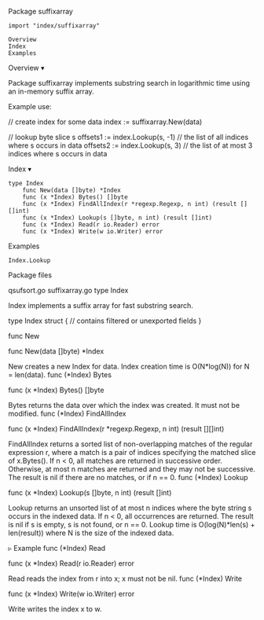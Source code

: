 
 Package suffixarray

    import "index/suffixarray"

    Overview
    Index
    Examples

Overview ▾

Package suffixarray implements substring search in logarithmic time using an in-memory suffix array.

Example use:

// create index for some data
index := suffixarray.New(data)

// lookup byte slice s
offsets1 := index.Lookup(s, -1) // the list of all indices where s occurs in data
offsets2 := index.Lookup(s, 3)  // the list of at most 3 indices where s occurs in data

Index ▾

    type Index
        func New(data []byte) *Index
        func (x *Index) Bytes() []byte
        func (x *Index) FindAllIndex(r *regexp.Regexp, n int) (result [][]int)
        func (x *Index) Lookup(s []byte, n int) (result []int)
        func (x *Index) Read(r io.Reader) error
        func (x *Index) Write(w io.Writer) error

Examples

    Index.Lookup

Package files

qsufsort.go suffixarray.go
type Index

Index implements a suffix array for fast substring search.

type Index struct {
        // contains filtered or unexported fields
}

func New

func New(data []byte) *Index

New creates a new Index for data. Index creation time is O(N*log(N)) for N = len(data).
func (*Index) Bytes

func (x *Index) Bytes() []byte

Bytes returns the data over which the index was created. It must not be modified.
func (*Index) FindAllIndex

func (x *Index) FindAllIndex(r *regexp.Regexp, n int) (result [][]int)

FindAllIndex returns a sorted list of non-overlapping matches of the regular expression r, where a match is a pair of indices specifying the matched slice of x.Bytes(). If n < 0, all matches are returned in successive order. Otherwise, at most n matches are returned and they may not be successive. The result is nil if there are no matches, or if n == 0.
func (*Index) Lookup

func (x *Index) Lookup(s []byte, n int) (result []int)

Lookup returns an unsorted list of at most n indices where the byte string s occurs in the indexed data. If n < 0, all occurrences are returned. The result is nil if s is empty, s is not found, or n == 0. Lookup time is O(log(N)*len(s) + len(result)) where N is the size of the indexed data.

▹ Example
func (*Index) Read

func (x *Index) Read(r io.Reader) error

Read reads the index from r into x; x must not be nil.
func (*Index) Write

func (x *Index) Write(w io.Writer) error

Write writes the index x to w. 

